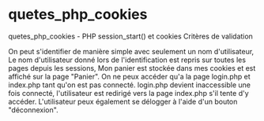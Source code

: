 # quetes_php_cookies
quetes_php_cookies - PHP session_start() et cookies
Critères de validation

On peut s'identifier de manière simple avec seulement un nom d'utilisateur,
Le nom d'utilisateur donné lors de l'identification est repris sur toutes les pages depuis les sessions,
Mon panier est stockée dans mes cookies et est affiché sur la page "Panier".
On ne peux accéder qu'a la page login.php et index.php tant qu'on est pas connecté. login.php devient inaccessible une fois connecté, l'utilisateur est redirigé vers la page index.php s'il tente d'y accéder.
L'utilisateur peux également se délogger à l'aide d'un bouton "déconnexion".
